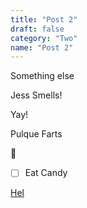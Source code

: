 ```yaml
---
title: "Post 2"
draft: false
category: "Two"
name: "Post 2"
---
```


Something else

Jess Smells!

Yay!

Pulque Farts

💩

- [ ]  Eat Candy

[Hel](Post%202/Hel.csv)
